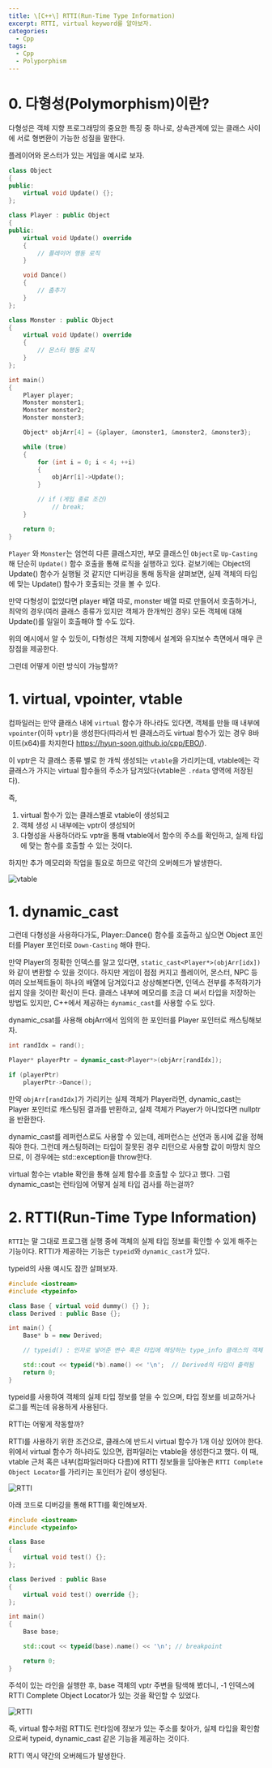 ```yaml
---
title: \[C++\] RTTI(Run-Time Type Information)
excerpt: RTTI, virtual keyword를 알아보자.
categories:
  - Cpp
tags:
  - Cpp
  - Polyporphism
---
```

# 0. 다형성(Polymorphism)이란?

다형성은 객체 지향 프로그래밍의 중요한 특징 중 하나로, 상속관계에 있는 클래스 사이에 서로 형변환이 가능한 성질을 말한다.

플레이어와 몬스터가 있는 게임을 예시로 보자.

```c++
class Object
{
public:
	virtual void Update() {};
};

class Player : public Object
{
public:
	virtual void Update() override
	{
		// 플레이어 행동 로직
	}

	void Dance()
	{
		// 춤추기
	}
};

class Monster : public Object
{
	virtual void Update() override
	{
		// 몬스터 행동 로직
	}
};

int main()
{
	Player player;
	Monster monster1;
	Monster monster2;
	Monster monster3;

	Object* objArr[4] = {&player, &monster1, &monster2, &monster3};

	while (true)
	{
		for (int i = 0; i < 4; ++i)
		{
			objArr[i]->Update();
		}

		// if (게임 종료 조건)
			// break;
	}

	return 0;
}
```

`Player` 와 `Monster`는 엄연히 다른 클래스지만, 부모 클래스인 `Object`로 `Up-Casting`해 단순히 `Update()` 함수 호출을 통해 로직을 실행하고 있다. 겉보기에는 Object의 Update() 함수가 실행될 것 같지만 디버깅을 통해 동작을 살펴보면, 실제 객체의 타입에 맞는 Update() 함수가 호출되는 것을 볼 수 있다.

만약 다형성이 없었다면 player 배열 따로, monster 배열 따로 만들어서 호출하거나, 최악의 경우(여러 클래스 종류가 있지만 객체가 한개씩인 경우) 모든 객체에 대해 Update()를 일일이 호출해야 할 수도 있다.

위의 예시에서 알 수 있듯이, 다형성은 객체 지향에서 설계와 유지보수 측면에서 매우 큰 장점을 제공한다.

그런데 어떻게 이런 방식이 가능할까?

# 1. virtual, vpointer, vtable

컴파일러는 만약 클래스 내에 `virtual` 함수가 하나라도 있다면, 객체를 만들 때 내부에 `vpointer`(이하 `vptr`)을 생성한다(따라서 빈 클래스라도 virtual 함수가 있는 경우 8바이트(x64)를 차지한다 https://hyun-soon.github.io/cpp/EBO/).

이 vptr은 각 클래스 종류 별로 한 개씩 생성되는 `vtable`을 가리키는데, vtable에는 각 클래스가 가지는 virtual 함수들의 주소가 담겨있다(vtable은 `.rdata` 영역에 저장된다).

즉, 
1. virtual 함수가 있는 클래스별로 vtable이 생성되고
2. 객체 생성 시 내부에는 vptr이 생성되어
3. 다형성을 사용하더라도 vptr을 통해 vtable에서 함수의 주소를 확인하고, 실제 타입에 맞는 함수를 호출할 수 있는 것이다. 

하지만 추가 메모리와 작업을 필요로 하므로 약간의 오버헤드가 발생한다.


![vtable](/_posts/asset/Cpp/vpointer.png)


# 1. dynamic_cast

그런데 다형성을 사용하다가도, Player::Dance() 함수를 호출하고 싶으면 Object 포인터를 Player 포인터로 `Down-Casting` 해야 한다.

만약 Player의 정확한 인덱스를 알고 있다면, `static_cast<Player*>(objArr[idx])`와 같이 변환할 수 있을 것이다. 하지만 게임이 점점 커지고 플레이어, 몬스터, NPC 등 여러 오브젝트들이 하나의 배열에 담겨있다고 상상해본다면, 인덱스 전부를 추적하기가 쉽지 않을 것이란 확신이 든다. 클래스 내부에 메모리를 조금 더 써서 타입을 저장하는 방법도 있지만, C++에서 제공하는 `dynamic_cast`를 사용할 수도 있다.

dynamic_csat를 사용해 objArr에서 임의의 한 포인터를 Player 포인터로 캐스팅해보자.

```c++
int randIdx = rand();

Player* playerPtr = dynamic_cast<Player*>(objArr[randIdx]);

if (playerPtr)
	playerPtr->Dance();
```

만약 `objArr[randIdx]`가 가리키는 실제 객체가 Player라면, dynamic_cast는 Player 포인터로 캐스팅된 결과를 반환하고, 실제 객체가 Player가 아니었다면 nullptr을 반환한다.

dynamic_cast를 레퍼런스로도 사용할 수 있는데, 레퍼런스는 선언과 동시에 값을 정해줘야 한다. 그런데 캐스팅하려는 타입이 잘못된 경우 리턴으로 사용할 값이 마땅치 않으므로, 이 경우에는 std::exception을 throw한다.

virtual 함수는 vtable 확인을 통해 실제 함수를 호출할 수 있다고 했다. 그럼 dynamic_cast는 런타임에 어떻게 실제 타입 검사를 하는걸까?

# 2. RTTI(Run-Time Type Information)

`RTTI`는 말 그대로 프로그램 실행 중에 객체의 실제 타입 정보를 확인할 수 있게 해주는 기능이다. RTTI가 제공하는 기능은 `typeid`와 `dynamic_cast`가 있다.

typeid의 사용 예시도 잠깐 살펴보자.

```c++
#include <iostream>
#include <typeinfo>

class Base { virtual void dummy() {} };
class Derived : public Base {};

int main() {
    Base* b = new Derived;

	// typeid() : 인자로 넣어준 변수 혹은 타입에 해당하는 type_info 클래스의 객체를 반환한다.

    std::cout << typeid(*b).name() << '\n';  // Derived의 타입이 출력됨
    return 0;
}

```

typeid를 사용하여 객체의 실제 타입 정보를 얻을 수 있으며, 타입 정보를 비교하거나 로그를 찍는데 유용하게 사용된다.

RTTI는 어떻게 작동할까?

RTTI를 사용하기 위한 조건으로, 클래스에 반드시 virtual 함수가 1개 이상 있어야 한다. 위에서 virtual 함수가 하나라도 있으면, 컴파일러는 vtable을 생성한다고 했다. 이 때, vtable 근처 혹은 내부(컴파일러마다 다름)에 RTTI 정보들을 담아놓은 `RTTI Complete Object Locator`를 가리키는 포인터가 같이 생성된다.


![RTTI](/_posts/asset/Cpp/rtti.png)


아래 코드로 디버깅을 통해 RTTI를 확인해보자.

```c++
#include <iostream>
#include <typeinfo>

class Base
{
	virtual void test() {};
};

class Derived : public Base
{
	virtual void test() override {};
};

int main()
{
	Base base;

	std::cout << typeid(base).name() << '\n'; // breakpoint

	return 0;
}
```

주석이 있는 라인을 실행한 후, base 객체의 vptr 주변을 탐색해 봤더니, -1 인덱스에 RTTI Complete Object Locator가 있는 것을 확인할 수 있었다.

![RTTI](/_posts/asset/Cpp/RTTI_debug.png)

즉, virtual 함수처럼 RTTI도 런타임에 정보가 있는 주소를 찾아가, 실제 타입을 확인함으로써 typeid, dynamic_cast 같은 기능을 제공하는 것이다.

RTTI 역시 약간의 오버헤드가 발생한다.
